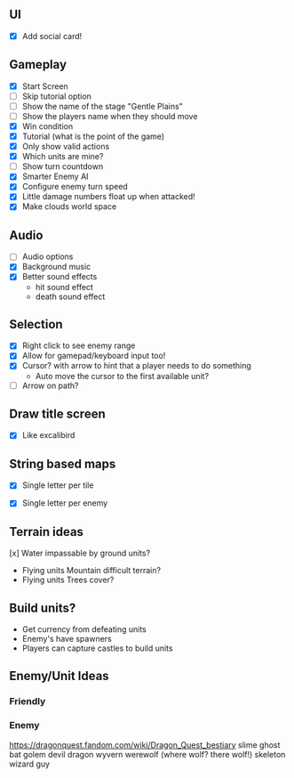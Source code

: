 ## UI
* [x] Add social card!

## Gameplay
* [x] Start Screen
* [ ] Skip tutorial option
* [ ] Show the name of the stage "Gentle Plains"
* [ ] Show the players name when they should move
* [x] Win condition
* [x] Tutorial (what is the point of the game)
* [x] Only show valid actions
* [x] Which units are mine?
* [ ] Show turn countdown
* [x] Smarter Enemy AI
* [x] Configure enemy turn speed
* [x] Little damage numbers float up when attacked!
* [x] Make clouds world space

## Audio

* [ ] Audio options
* [x] Background music
* [x] Better sound effects 
  - hit sound effect
  - death sound effect

## Selection

* [x] Right click to see enemy range
* [x] Allow for gamepad/keyboard input too!
* [x] Cursor? with arrow to hint that a player needs to do something
   - Auto move the cursor to the first available unit?
* [ ] Arrow on path?

## Draw title screen
* [x] Like excalibird

## String based maps

* [x] Single letter per tile
* [x] Single letter per enemy


## Terrain ideas

[x] Water impassable by ground units?
  - Flying units
Mountain difficult terrain?
  - Flying units
Trees cover?

## Build units?

* Get currency from defeating units
* Enemy's have spawners
* Players can capture castles to build units


## Enemy/Unit Ideas

### Friendly



### Enemy
https://dragonquest.fandom.com/wiki/Dragon_Quest_bestiary
slime
ghost
bat
golem
devil
dragon
wyvern
werewolf (where wolf? there wolf!)
skeleton
wizard guy
